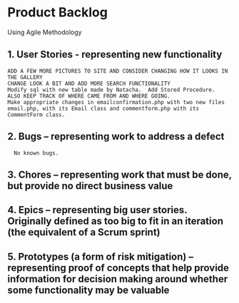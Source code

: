 # Product Backlog
Using Agile Methodology

## 1. User Stories - representing new functionality

	ADD A FEW MORE PICTURES TO SITE AND CONSIDER CHANGING HOW IT LOOKS IN THE GALLERY
	CHANGE LOOK A BIT AND ADD MORE SEARCH FUNCTIONALITY
	Modify sql with new table made by Natacha.  Add Stored Procedure.
	ALSO KEEP TRACK OF WHERE CAME FROM AND WHERE GOING.
	Make appropriate changes in emailconfirmation.php with two new files email.php, with its Email class and commentform.php with its CommentForm class.

## 2. Bugs – representing work to address a defect
      No known bugs.

## 3. Chores – representing work that must be done, but provide no direct business value


## 4. Epics – representing big user stories. Originally defined as too big to fit in an iteration (the equivalent of a Scrum sprint)

## 5. Prototypes (a form of risk mitigation) – representing proof of concepts that help provide information for decision making around whether some functionality may be valuable
